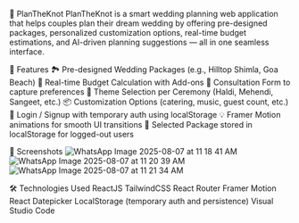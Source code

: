 💍 PlanTheKnot
PlanTheKnot is a smart wedding planning web application that helps couples plan their dream wedding by offering pre-designed packages, personalized customization options, real-time budget estimations, and AI-driven planning suggestions — all in one seamless interface.

🚀 Features
🏞 Pre-designed Wedding Packages (e.g., Hilltop Shimla, Goa Beach)
🎯 Real-time Budget Calculation with Add-ons
📝 Consultation Form to capture preferences
🌸 Theme Selection per Ceremony (Haldi, Mehendi, Sangeet, etc.)
📦 Customization Options (catering, music, guest count, etc.)
🔐 Login / Signup with temporary auth using localStorage
💡 Framer Motion animations for smooth UI transitions
💾 Selected Package stored in localStorage for logged-out users

📸 Screenshots
![WhatsApp Image 2025-08-07 at 11 18 41 AM](https://github.com/user-attachments/assets/7af780d5-a3bb-4dc5-8aad-3485d10c09a1)
![WhatsApp Image 2025-08-07 at 11 20 39 AM](https://github.com/user-attachments/assets/3b093c7d-2c71-4879-9d0b-1f36e291be7f)
![WhatsApp Image 2025-08-07 at 11 21 34 AM](https://github.com/user-attachments/assets/23b26f0a-be07-499c-b957-e78dff9cfa07)

🛠️ Technologies Used
ReactJS
TailwindCSS
React Router
Framer Motion
React Datepicker
LocalStorage (temporary auth and persistence)
Visual Studio Code

